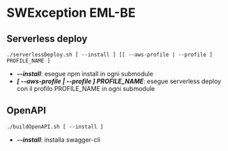 # SWException EML-BE

## Serverless deploy

`./serverlessDeploy.sh [ --install ] [[ --aws-profile | --profile ] PROFILE_NAME ]`

 - ***--install***: esegue npm install in ogni submodule
 - ***[ --aws-profile | --profile ] PROFILE_NAME***: esegue serverless deploy con il profilo PROFILE_NAME in ogni submodule

## OpenAPI

`./buildOpenAPI.sh [ --install ]`

 - ***--install***: installa swagger-cli

